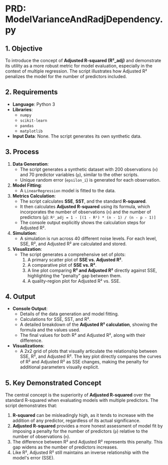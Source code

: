 # PRD: ModelVarianceAndRadjDependency.py

## 1. Objective

To introduce the concept of **Adjusted R-squared (R²_adj)** and demonstrate its utility as a more robust metric for model evaluation, especially in the context of multiple regression. The script illustrates how Adjusted R² penalizes the model for the number of predictors included.

## 2. Requirements

*   **Language**: Python 3
*   **Libraries**:
    *   `numpy`
    *   `scikit-learn`
    *   `pandas`
    *   `matplotlib`
*   **Input Data**: None. The script generates its own synthetic data.

## 3. Process

1.  **Data Generation**:
    *   The script generates a synthetic dataset with 200 observations (`n`) and 70 predictor variables (`p`), similar to the other scripts.
    *   Unique random error (`epsilon_i`) is generated for each observation.
2.  **Model Fitting**:
    *   A `LinearRegression` model is fitted to the data.
3.  **Metrics Calculation**:
    *   The script calculates **SSE**, **SST**, and the standard **R-squared**.
    *   It then calculates **Adjusted R-squared** using its formula, which incorporates the number of observations (`n`) and the number of predictors (`p`):
        `R²_adj = 1 - [(1 - R²) * (n - 1) / (n - p - 1)]`
    *   The console output explicitly shows the calculation steps for Adjusted R².
4.  **Simulation**:
    *   A simulation is run across 40 different noise levels. For each level, SSE, R², and Adjusted R² are calculated and stored.
5.  **Visualization**:
    *   The script generates a comprehensive set of plots:
        1.  A primary scatter plot of **SSE vs. Adjusted R²**.
        2.  A comparative plot of **SSE vs. R²**.
        3.  A line plot comparing **R² and Adjusted R²** directly against SSE, highlighting the "penalty" gap between them.
        4.  A quality-region plot for Adjusted R² vs. SSE.

## 4. Output

*   **Console Output**:
    *   Details of the data generation and model fitting.
    *   Calculations for SSE, SST, and R².
    *   A detailed breakdown of the **Adjusted R² calculation**, showing the formula and the values used.
    *   The final values for both R² and Adjusted R², along with their difference.
*   **Visualizations**:
    *   A 2x2 grid of plots that visually articulate the relationship between SSE, R², and Adjusted R². The key plot directly compares the curves of R² and Adjusted R² as SSE changes, making the penalty for additional parameters visually explicit.

## 5. Key Demonstrated Concept

The central concept is the superiority of **Adjusted R-squared** over the standard R-squared when evaluating models with multiple predictors. The script demonstrates that:

1.  **R-squared** can be misleadingly high, as it tends to increase with the addition of any predictor, regardless of its actual significance.
2.  **Adjusted R-squared** provides a more honest assessment of model fit by imposing a penalty for the number of predictors (`p`) relative to the number of observations (`n`).
3.  The difference between R² and Adjusted R² represents this penalty. This gap widens as the number of predictors increases.
4.  Like R², Adjusted R² still maintains an inverse relationship with the model's error (SSE).
